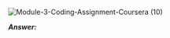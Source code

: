 ![Module-3-Coding-Assignment-Coursera (10)](https://user-images.githubusercontent.com/79485961/171996415-37f8c423-96ec-4720-a82d-60858b8761d2.png)

***Answer:***

```SQL

```
